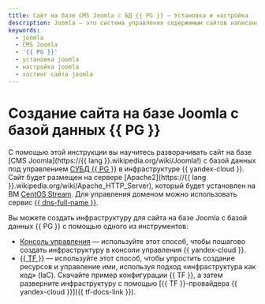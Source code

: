 ```yaml
---
title: Сайт на базе CMS Joomla с БД {{ PG }} – Установка и настройка
description: Joomla — это система управления содержимым сайтов написанная на языках PHP и JavaScript. С помощью этой инструкции вы научитесь разворачивать сайт на базе CMS Joomla с базой данных {{ PG }}.
keywords:
  - joomla
  - CMS Joomla
  - '{{ PG }}'
  - установка joomla
  - настройка joomla
  - хостинг сайта joomla
---
```


# Создание сайта на базе Joomla с базой данных {{ PG }}


С помощью этой инструкции вы научитесь разворачивать сайт на базе [CMS Joomla](https://{{ lang }}.wikipedia.org/wiki/Joomla!) с базой данных под управлением [СУБД {{ PG }}](../../managed-postgresql/) в инфраструктуре {{ yandex-cloud }}. Сайт будет размещен на сервере [Apache2](https://{{ lang }}.wikipedia.org/wiki/Apache_HTTP_Server), который будет установлен на ВМ [CentOS Stream](/marketplace/products/yc/centos-stream-8). Для управления доменом можно использовать сервис [{{ dns-full-name }}](../../dns/).

Вы можете создать инфраструктуру для сайта на базе Joomla с базой данных {{ PG }} с помощью одного из инструментов:

* [Консоль управления](../../tutorials/web/joomla-postgresql/console.md) — используйте этот способ, чтобы пошагово создать инфраструктуру в консоли управления {{ yandex-cloud }}.
* [{{ TF }}](../../tutorials/web/joomla-postgresql/terraform.md) — используйте этот способ, чтобы упростить создание ресурсов и управление ими, используя подход «инфраструктура как код» (IaC). Скачайте пример конфигурации {{ TF }}, а затем разверните инфраструктуру с помощью [{{ TF }}-провайдера {{ yandex-cloud }}]({{ tf-docs-link }}).
